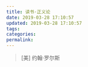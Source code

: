 ```yaml
---
title: 读书·正义论
date: 2019-03-28 17:10:57
updated: 2019-03-28 17:10:57
tags:
categories:
permalink:
---
```


> [美] 约翰·罗尔斯